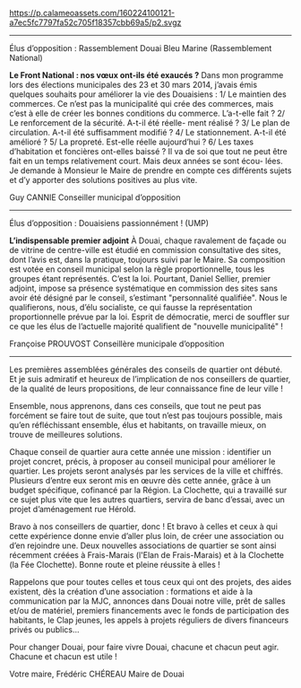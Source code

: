 https://p.calameoassets.com/160224100121-a7ec5fc7797fa52c705f18357cbb69a5/p2.svgz

---

Élus d’opposition : Rassemblement Douai Bleu Marine (Rassemblement National)

**Le Front National : nos vœux ont-ils été exaucés ?**
Dans mon programme lors des élections municipales des 23 et 30 mars 2014, j’avais émis quelques souhaits pour améliorer la vie des Douaisiens :
1/ Le maintien des commerces. Ce n’est pas la municipalité qui crée des commerces, mais c’est à elle de créer les bonnes conditions du commerce. L’a-t-elle fait ?
2/ Le renforcement de la sécurité. A-t-il été réelle-
ment réalisé ?
3/ Le plan de circulation. A-t-il été suffisamment modifié ?
4/ Le stationnement. A-t-il été amélioré ?
5/ La propreté. Est-elle réelle aujourd’hui ?
6/ Les taxes d’habitation et foncières ont-elles baissé ?
Il va de soi que tout ne peut être fait en un temps relativement court. Mais deux années se sont écou-
lées. Je demande à Monsieur le Maire de prendre en compte ces différents sujets et d’y apporter des solutions positives au plus vite.

Guy CANNIE
Conseiller municipal d’opposition

---

Élus d’opposition : Douaisiens passionnément ! (UMP)

**L’indispensable premier adjoint**
À Douai, chaque ravalement de façade ou de vitrine de centre-ville est étudié en commission consultative des sites, dont l’avis est, dans la pratique, toujours suivi par le Maire. Sa composition est votée en conseil municipal selon la règle proportionnelle, tous les groupes étant représentés. C’est la loi. Pourtant, Daniel Sellier, premier adjoint, impose sa présence systématique en commission des sites sans avoir été désigné par le conseil, s’estimant "personnalité qualifiée". Nous le qualifierons, nous, d’élu socialiste, ce qui fausse la représentation proportionnelle prévue par la loi. Esprit de démocratie, merci de souffler sur ce que les élus de l’actuelle majorité qualifient de "nouvelle municipalité" !

Françoise PROUVOST
Conseillère municipale d’opposition

---

Les premières assemblées générales des conseils de quartier ont débuté. Et je suis admiratif et heureux de l’implication de nos conseillers de quartier, de la qualité de leurs propositions, de leur connaissance fine de leur ville !

Ensemble, nous apprenons, dans ces conseils, que tout ne peut pas forcément se faire tout de suite, que tout n’est pas toujours possible, mais qu’en réfléchissant ensemble, élus et habitants, on travaille mieux, on trouve de meilleures solutions.

Chaque conseil de quartier aura cette année une mission : identifier un projet concret, précis, à proposer au conseil municipal pour améliorer le quartier. Les projets seront analysés par les services de la ville et chiffrés. Plusieurs d’entre eux seront mis en œuvre dès cette année, grâce à un budget spécifique, cofinancé par la Région. La Clochette, qui a travaillé sur ce sujet plus vite que les autres quartiers, servira de banc d’essai, avec un projet d’aménagement rue Hérold.

Bravo à nos conseillers de quartier, donc ! Et bravo à celles et ceux à qui cette expérience donne envie d’aller plus loin, de créer une association ou d’en rejoindre une. Deux nouvelles associations de quartier se sont ainsi récemment créées à Frais-Marais (l'Elan de Frais-Marais) et à la Clochette (la Fée Clochette). Bonne route et pleine réussite à elles !

Rappelons que pour toutes celles et tous ceux qui ont des projets, des aides existent, dès la création d’une association : formations et aide à la communication par la MJC, annonces dans Douai notre ville, prêt de salles et/ou de matériel, premiers financements avec le fonds de participation des habitants, le Clap jeunes, les appels à projets réguliers de divers financeurs privés ou publics…

Pour changer Douai, pour faire vivre Douai, chacune et chacun peut agir. Chacune et chacun est utile !

Votre maire,
Frédéric CHÉREAU
Maire de Douai
